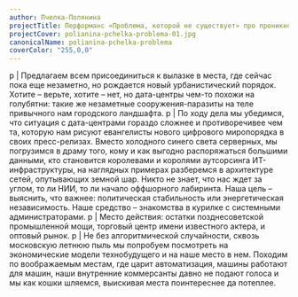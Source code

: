 ```yaml
---
author: Пчелка-Полянина
projectTitle: Перформанс «Проблема, которой не существует» про проникновение, фальсификацию и иллюзию собственности
projectCover: polianina-pchelka-problema-01.jpg
canonicalName: polianina-pchelka-problema
coverColor: "255,0,0"
---
```


p
  | Предлагаем всем присоединиться к вылазке в места, где сейчас пока еще незаметно, но рождается новый урбанистический порядок. Хотите – верьте, хотите – нет, но дата-центры чем-то похожи на голубятни: такие же незаметные сооружения-паразиты на теле привычного нам городского ландшафта.
p
  | По ходу дела мы убедимся, что ситуация с дата-центрами гораздо сложнее и противоречивее чем та, которую нам рисуют евангелисты нового цифрового миропорядка в своих пресс-релизах. Вместо холодного синего света серверных, мы погрузимся в драму того, кому и как выгодно распоряжаться большими данными, кто становится королевами и королями аутсорсинга ИТ-инфраструктуры, на наглядных примерах разберемся в архитектуре сетей, опутывающих земной шар. Никто не знает, что нас ждет за углом, то ли НИИ, то ли начало оффшорного лабиринта. Наша цель – выяснить, что важнее: политическая стабильность или энергетическая независимость. Наше средство – знакомства в курилке с системными администраторами.
p
  | Место действия: остатки позднесоветской промышленной мощи, торговый центр имени известного актера, и оптовый рынок.
p
 | Не без алгоритмической случайности, сквозь московскую летнюю пыль мы попробуем посмотреть на экономические модели технобудущего и на наше место в нем. Походим по воображаемым местам, где царит автоматизация, машины работают для машин, наши внутренние коммерсанты давно не подают голоса и мы как кошки шляемся, выискивая места поинтереснее да потеплее.
